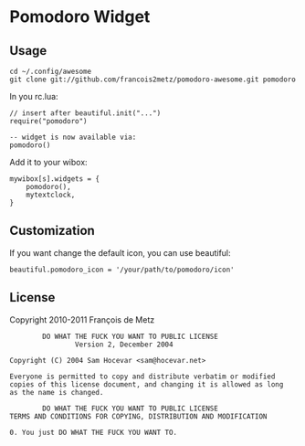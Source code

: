 # Pomodoro Widget

## Usage

    cd ~/.config/awesome
    git clone git://github.com/francois2metz/pomodoro-awesome.git pomodoro

In you rc.lua:


    // insert after beautiful.init("...")
    require("pomodoro")

    -- widget is now available via:
    pomodoro()

Add it to your wibox:

    mywibox[s].widgets = {
        pomodoro(),
        mytextclock,
    }

## Customization

If you want change the default icon, you can use beautiful:

    beautiful.pomodoro_icon = '/your/path/to/pomodoro/icon'

## License

Copyright 2010-2011 François de Metz

            DO WHAT THE FUCK YOU WANT TO PUBLIC LICENSE
                    Version 2, December 2004

    Copyright (C) 2004 Sam Hocevar <sam@hocevar.net>

    Everyone is permitted to copy and distribute verbatim or modified
    copies of this license document, and changing it is allowed as long
    as the name is changed.

            DO WHAT THE FUCK YOU WANT TO PUBLIC LICENSE
    TERMS AND CONDITIONS FOR COPYING, DISTRIBUTION AND MODIFICATION

    0. You just DO WHAT THE FUCK YOU WANT TO.
